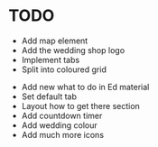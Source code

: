 TODO
====

+ Add map element
+ Add the wedding shop logo
+ Implement tabs
+ Split into coloured grid
- Add new what to do in Ed material
- Set default tab
- Layout how to get there section
- Add countdown timer
- Add wedding colour
- Add much more icons